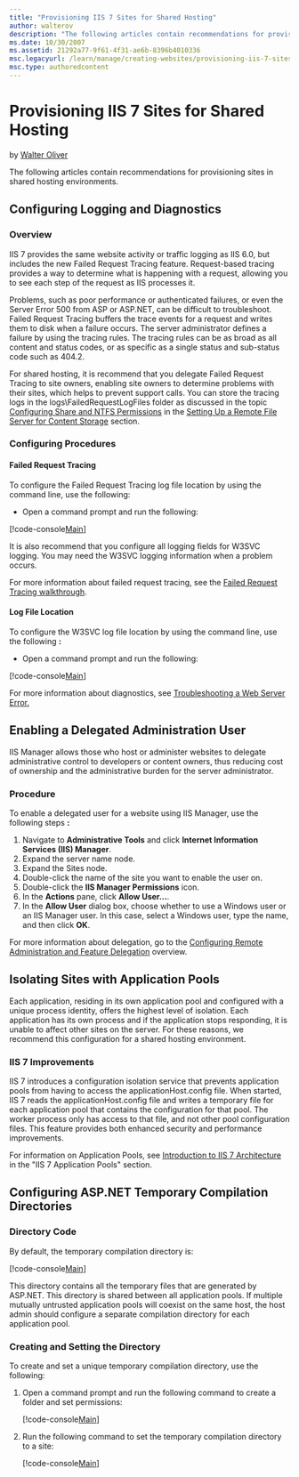 ```yaml
---
title: "Provisioning IIS 7 Sites for Shared Hosting"
author: walterov
description: "The following articles contain recommendations for provisioning sites in shared hosting environments. Configuring Logging and Diagnostics Enabling a Delegate..."
ms.date: 10/30/2007
ms.assetid: 21292a77-9f61-4f31-ae6b-8396b4010336
msc.legacyurl: /learn/manage/creating-websites/provisioning-iis-7-sites-for-shared-hosting
msc.type: authoredcontent
---
```

# Provisioning IIS 7 Sites for Shared Hosting

by [Walter Oliver](https://github.com/walterov)

The following articles contain recommendations for provisioning sites in shared hosting environments.

<a id="ConfigLog"></a>

## Configuring Logging and Diagnostics

### Overview

IIS 7 provides the same website activity or traffic logging as IIS 6.0, but includes the new Failed Request Tracing feature. Request-based tracing provides a way to determine what is happening with a request, allowing you to see each step of the request as IIS processes it.

Problems, such as poor performance or authenticated failures, or even the Server Error 500 from ASP or ASP.NET, can be difficult to troubleshoot. Failed Request Tracing buffers the trace events for a request and writes them to disk when a failure occurs. The server administrator defines a failure by using the tracing rules. The tracing rules can be as broad as all content and status codes, or as specific as a single status and sub-status code such as 404.2.

For shared hosting, it is recommend that you delegate Failed Request Tracing to site owners, enabling site owners to determine problems with their sites, which helps to prevent support calls. You can store the tracing logs in the logs\FailedRequestLogFiles folder as discussed in the topic [Configuring Share and NTFS Permissions](../../web-hosting/configuring-servers-in-the-windows-web-platform/configuring-share-and-ntfs-permissions.md) in the [Setting Up a Remote File Server for Content Storage](../../web-hosting/configuring-servers-in-the-windows-web-platform/index.md) section.

### Configuring Procedures

#### Failed Request Tracing

To configure the Failed Request Tracing log file location by using the command line, use the following:

- Open a command prompt and run the following:

[!code-console[Main](provisioning-iis-7-sites-for-shared-hosting/samples/sample1.cmd)]

It is also recommend that you configure all logging fields for W3SVC logging. You may need the W3SVC logging information when a problem occurs.

For more information about failed request tracing, see the [Failed Request Tracing walkthrough](../../troubleshoot/using-failed-request-tracing/how-to-enable-failed-request-tracing-for-unc-hosting.md).

#### Log File Location

To configure the W3SVC log file location by using the command line, use the following **:** 

- Open a command prompt and run the following:

[!code-console[Main](provisioning-iis-7-sites-for-shared-hosting/samples/sample2.cmd)]

For more information about diagnostics, see [Troubleshooting a Web Server Error.](../../troubleshoot/index.md)

<a id="Enabling"></a>

## Enabling a Delegated Administration User

IIS Manager allows those who host or administer websites to delegate administrative control to developers or content owners, thus reducing cost of ownership and the administrative burden for the server administrator.

### Procedure

To enable a delegated user for a website using IIS  Manager, use the following steps **:** 

1. Navigate to **Administrative Tools** and click **Internet Information Services (IIS) Manager**.
2. Expand the server name node.
3. Expand the Sites node.
4. Double-click the name of the site you want to enable the user on.
5. Double-click the **IIS Manager Permissions** icon.
6. In the **Actions** pane, click **Allow User...**.
7. In the **Allow User** dialog box, choose whether to use a Windows user or an IIS Manager user. In this case, select a Windows user, type the name, and then click **OK**.

For more information about delegation, go to the [Configuring Remote Administration and Feature Delegation](../remote-administration/configuring-remote-administration-and-feature-delegation-in-iis-7.md) overview.

<a id="Isolating"></a>

## Isolating Sites with Application Pools

Each application, residing in its own application pool and configured with a unique process identity, offers the highest level of isolation. Each application has its own process and if the application stops responding, it is unable to affect other sites on the server. For these reasons, we recommend this configuration for a shared hosting environment.

### IIS 7 Improvements

IIS 7 introduces a configuration isolation service that prevents application pools from having to access the applicationHost.config file. When started, IIS 7 reads the applicationHost.config file and writes a temporary file for each application pool that contains the configuration for that pool. The worker process only has access to that file, and not other pool configuration files. This feature provides both enhanced security and performance improvements.

For information on Application Pools, see [Introduction to IIS 7 Architecture](../../get-started/introduction-to-iis/introduction-to-iis-architecture.md) in the "IIS 7 Application Pools" section.

<a id="ConfigASP"></a>

## Configuring ASP.NET Temporary Compilation Directories

### Directory Code

By default, the temporary compilation directory is:

[!code-console[Main](provisioning-iis-7-sites-for-shared-hosting/samples/sample3.cmd)]

This directory contains all the temporary files that are generated by ASP.NET. This directory is shared between all application pools. If multiple mutually untrusted application pools will coexist on the same host, the host admin should configure a separate compilation directory for each application pool.

### Creating and Setting the Directory

To create and set a unique temporary compilation directory, use the following:

1. Open a command prompt and run the following command to create a folder and set permissions:

    [!code-console[Main](provisioning-iis-7-sites-for-shared-hosting/samples/sample4.cmd)]
2. Run the following command to set the temporary compilation directory to a site:  

    [!code-console[Main](provisioning-iis-7-sites-for-shared-hosting/samples/sample5.cmd)]
